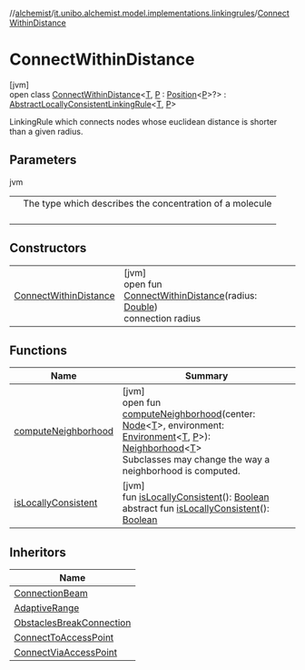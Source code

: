 //[alchemist](../../../index.md)/[it.unibo.alchemist.model.implementations.linkingrules](../index.md)/[ConnectWithinDistance](index.md)

# ConnectWithinDistance

[jvm]\
open class [ConnectWithinDistance](index.md)<[T](index.md), [P](index.md) : [Position](../../it.unibo.alchemist.model.interfaces/-position/index.md)<[P](../../it.unibo.alchemist.model.implementations.layers/-uniform-layer/index.md)>?> : [AbstractLocallyConsistentLinkingRule](../-abstract-locally-consistent-linking-rule/index.md)<[T](../../it.unibo.alchemist.model.implementations.layers/-uniform-layer/index.md), [P](../../it.unibo.alchemist.model.implementations.layers/-uniform-layer/index.md)> 

LinkingRule which connects nodes whose euclidean distance is shorter than a given radius.

## Parameters

jvm

| | |
|---|---|
| <T> | The type which describes the concentration of a molecule |
| <P> |  |

## Constructors

| | |
|---|---|
| [ConnectWithinDistance](-connect-within-distance.md) | [jvm]<br>open fun [ConnectWithinDistance](-connect-within-distance.md)(radius: [Double](https://kotlinlang.org/api/latest/jvm/stdlib/kotlin/-double/index.html))<br>connection radius |

## Functions

| Name | Summary |
|---|---|
| [computeNeighborhood](compute-neighborhood.md) | [jvm]<br>open fun [computeNeighborhood](compute-neighborhood.md)(center: [Node](../../it.unibo.alchemist.model.interfaces/-node/index.md)<[T](../../it.unibo.alchemist.model.implementations.layers/-uniform-layer/index.md)>, environment: [Environment](../../it.unibo.alchemist.model.interfaces/-environment/index.md)<[T](../../it.unibo.alchemist.model.implementations.layers/-uniform-layer/index.md), [P](../../it.unibo.alchemist.model.implementations.layers/-uniform-layer/index.md)>): [Neighborhood](../../it.unibo.alchemist.model.interfaces/-neighborhood/index.md)<[T](../../it.unibo.alchemist.model.implementations.layers/-uniform-layer/index.md)><br>Subclasses may change the way a neighborhood is computed. |
| [isLocallyConsistent](../-abstract-locally-consistent-linking-rule/is-locally-consistent.md) | [jvm]<br>fun [isLocallyConsistent](../-abstract-locally-consistent-linking-rule/is-locally-consistent.md)(): [Boolean](https://kotlinlang.org/api/latest/jvm/stdlib/kotlin/-boolean/index.html)<br>abstract fun [isLocallyConsistent](../../it.unibo.alchemist.model.interfaces/-linking-rule/is-locally-consistent.md)(): [Boolean](https://kotlinlang.org/api/latest/jvm/stdlib/kotlin/-boolean/index.html) |

## Inheritors

| Name |
|---|
| [ConnectionBeam](../-connection-beam/index.md) |
| [AdaptiveRange](../-adaptive-range/index.md) |
| [ObstaclesBreakConnection](../-obstacles-break-connection/index.md) |
| [ConnectToAccessPoint](../-connect-to-access-point/index.md) |
| [ConnectViaAccessPoint](../-connect-via-access-point/index.md) |
